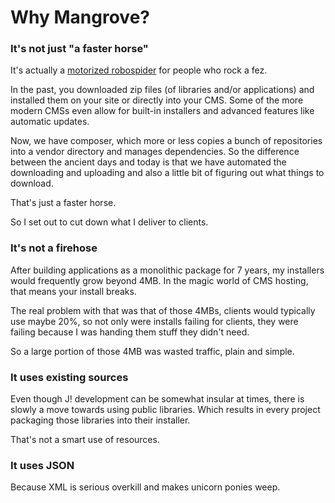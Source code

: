 Why Mangrove?
=============

### It's not just "a faster horse"

It's actually a [motorized robospider](http://verraes.net/2014/01/henry-ford-fallacy/) for people who rock a fez.

In the past, you downloaded zip files (of libraries and/or applications) and installed them on your site or directly into your CMS.
Some of the more modern CMSs even allow for built-in installers and advanced features like automatic updates.

Now, we have composer, which more or less copies a bunch of repositories into a vendor directory and manages dependencies.
So the difference between the ancient days and today is that we have automated the downloading and uploading
and also a little bit of figuring out what things to download.

That's just a faster horse.

So I set out to cut down what I deliver to clients.

### It's not a firehose

After building applications as a monolithic package for 7 years, my installers would frequently grow beyond 4MB.
In the magic world of CMS hosting, that means your install breaks.

The real problem with that was that of those 4MBs, clients would typically use maybe 20%, so not only
were installs failing for clients, they were failing because I was handing them stuff they didn't need.

So a large portion of those 4MB was wasted traffic, plain and simple.

### It uses existing sources

Even though J! development can be somewhat insular at times, there is slowly a move towards using public libraries. Which results in every project packaging those libraries into their installer.

That's not a smart use of resources.

### It uses JSON

Because XML is serious overkill and makes unicorn ponies weep.
